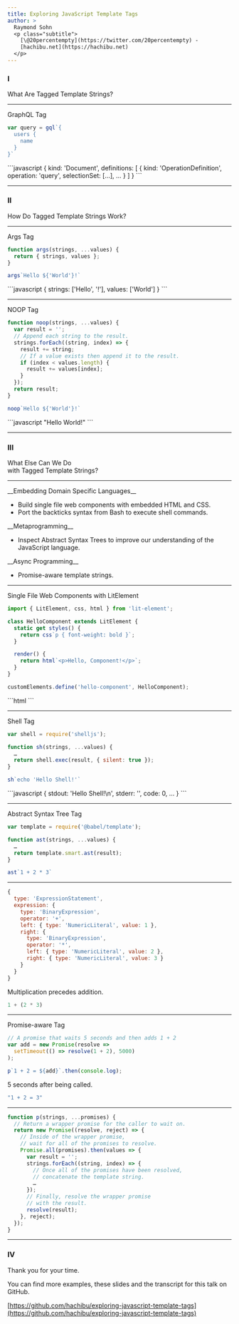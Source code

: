 ```yaml
---
title: Exploring JavaScript Template Tags
author: >
  Raymond Sohn
  <p class="subtitle">
    [\@20percentempty](https://twitter.com/20percentempty) -
    [hachibu.net](https://hachibu.net)
  </p>
---
```


<h3 class="monospace">I</h3>

What Are Tagged Template Strings?

---

GraphQL Tag

```javascript
var query = gql`{
  users {
    name
  }
}`
```

<div class="fragment">
```javascript
{
  kind: 'Document',
  definitions: [
    {
      kind: 'OperationDefinition',
      operation: 'query',
      selectionSet: […],
      …
    }
  ]
}
```
</div>

---

<h3 class="monospace">II</h3>

How Do Tagged Template Strings Work?

---

Args Tag

```javascript
function args(strings, ...values) {
  return { strings, values };
}

args`Hello ${'World'}!`
```

<div class="fragment">
```javascript
{
  strings: ['Hello', '!'],
  values: ['World']
}
```
</div>

---

NOOP Tag

```javascript
function noop(strings, ...values) {
  var result = '';
  // Append each string to the result.
  strings.forEach((string, index) => {
    result += string;
    // If a value exists then append it to the result.
    if (index < values.length) {
      result += values[index];
    }
  });
  return result;
}

noop`Hello ${'World'}!`
```

<div class="fragment">
```javascript
"Hello World!"
```
</div>

---

<h3 class="monospace">III</h3>

What Else Can We Do <br>with Tagged Template Strings?

---

<div class="fragment--align-left">
__Embedding Domain Specific Languages__

- Build single file web components with embedded HTML and CSS.
- Port the backticks syntax from Bash to execute shell commands.
</div>

<div class="fragment fragment--align-left">
__Metaprogramming__

- Inspect Abstract Syntax Trees to improve our understanding of the JavaScript
  language.
</div>

<div class="fragment fragment--align-left">
__Async Programming__

- Promise-aware template strings.
</div>

---

Single File Web Components with LitElement

```javascript
import { LitElement, css, html } from 'lit-element';

class HelloComponent extends LitElement {
  static get styles() {
    return css`p { font-weight: bold }`;
  }

  render() {
    return html`<p>Hello, Component!</p>`;
  }
}

customElements.define('hello-component', HelloComponent);
```

<div class="fragment">
```html
<hello-component></hello-component>
```
</div>

---

Shell Tag

```javascript
var shell = require('shelljs');

function sh(strings, ...values) {
  …
  return shell.exec(result, { silent: true });
}

sh`echo 'Hello Shell!'`
```

<div class="fragment">
```javascript
{
  stdout: 'Hello Shell!\n',
  stderr: '',
  code: 0,
  …
}
```
</div>

---

Abstract Syntax Tree Tag

```javascript
var template = require('@babel/template');

function ast(strings, ...values) {
  …
  return template.smart.ast(result);
}

ast`1 + 2 * 3`
```

---

```javascript
{
  type: 'ExpressionStatement',
  expression: {
    type: 'BinaryExpression',
    operator: '+',
    left: { type: 'NumericLiteral', value: 1 },
    right: {
      type: 'BinaryExpression',
      operator: '*',
      left: { type: 'NumericLiteral', value: 2 },
      right: { type: 'NumericLiteral', value: 3 }
    }
  }
}
```

<div class="fragment">
Multiplication precedes addition.

```javascript
1 + (2 * 3)
```
</div>

---

Promise-aware Tag

```javascript
// A promise that waits 5 seconds and then adds 1 + 2
var add = new Promise(resolve =>
  setTimeout(() => resolve(1 + 2), 5000)
);

p`1 + 2 = ${add}`.then(console.log);
```

<div class="fragment">
5 seconds after being called.

```javascript
"1 + 2 = 3"
```
</div>

---

```javascript
function p(strings, ...promises) {
  // Return a wrapper promise for the caller to wait on.
  return new Promise((resolve, reject) => {
    // Inside of the wrapper promise,
    // wait for all of the promises to resolve.
    Promise.all(promises).then(values => {
      var result = '';
      strings.forEach((string, index) => {
        // Once all of the promises have been resolved,
        // concatenate the template string.
        …
      });
      // Finally, resolve the wrapper promise
      // with the result.
      resolve(result);
    }, reject);
  });
}
```

---

<h3 class="monospace">IV</h3>

Thank you for your time.

You can find more examples, these slides and the transcript for this talk on GitHub.

[https://github.com/hachibu/exploring-javascript-template-tags](https://github.com/hachibu/exploring-javascript-template-tags)
